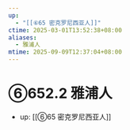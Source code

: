 ```yaml
---
up:
  - "[[⑥65 密克罗尼西亚人]]"
ctime: 2025-03-01T13:52:38+08:00
aliases:
  - 雅浦人
mtime: 2025-09-09T12:37:04+08:00
---
```


# ⑥652.2 雅浦人

- up: [[⑥65 密克罗尼西亚人]]
